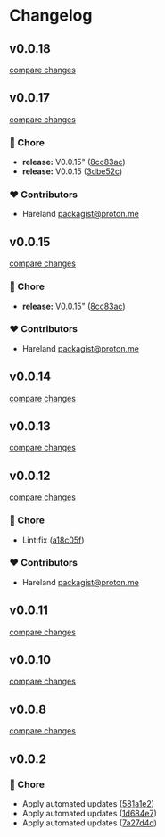 # Changelog


## v0.0.18

[compare changes](https://github.com/onecode-no/event-service/compare/v0.0.17...v0.0.18)

## v0.0.17

[compare changes](https://github.com/onecode-no/event-service/compare/v0.0.15...v0.0.17)

### 🏡 Chore

- **release:** V0.0.15" ([8cc83ac](https://github.com/onecode-no/event-service/commit/8cc83ac))
- **release:** V0.0.15 ([3dbe52c](https://github.com/onecode-no/event-service/commit/3dbe52c))

### ❤️ Contributors

- Hareland <packagist@proton.me>

## v0.0.15

[compare changes](https://github.com/onecode-no/event-service/compare/v0.0.15...v0.0.15)

### 🏡 Chore

- **release:** V0.0.15" ([8cc83ac](https://github.com/onecode-no/event-service/commit/8cc83ac))

### ❤️ Contributors

- Hareland <packagist@proton.me>

## v0.0.14

[compare changes](https://github.com/onecode-no/event-service/compare/v0.0.13...v0.0.14)

## v0.0.13

[compare changes](https://github.com/onecode-no/event-service/compare/v0.0.12...v0.0.13)

## v0.0.12

[compare changes](https://github.com/onecode-no/event-service/compare/v0.0.11...v0.0.12)

### 🏡 Chore

- Lint:fix ([a18c05f](https://github.com/onecode-no/event-service/commit/a18c05f))

### ❤️ Contributors

- Hareland <packagist@proton.me>

## v0.0.11

[compare changes](https://github.com/onecode-no/event-service/compare/v0.0.10...v0.0.11)

## v0.0.10

[compare changes](https://github.com/onecode-no/event-service/compare/v0.0.8...v0.0.10)

## v0.0.8

[compare changes](https://github.com/onecode-no/event-service/compare/v0.0.7...v0.0.8)

## v0.0.2


### 🏡 Chore

- Apply automated updates ([581a1e2](https://github.com/onecode-no/event-service/commit/581a1e2))
- Apply automated updates ([1d684e7](https://github.com/onecode-no/event-service/commit/1d684e7))
- Apply automated updates ([7a27d4d](https://github.com/onecode-no/event-service/commit/7a27d4d))


